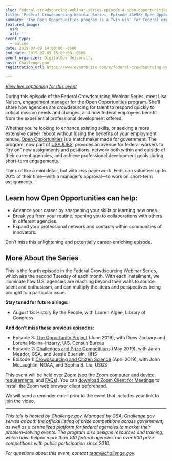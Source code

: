 ```yaml
---
slug: federal-crowdsourcing-webinar-series-episode-4-open-opportunities
title: 'Federal Crowdsourcing Webinar Series, Episode 4&#58; Open Opportunities'
summary: 'The Open Opportunities program is a “win-win” for federal employees looking to refresh their skills and U&#46;S&#46; agencies seeking talent, energy, and enthusiasm from across a diverse cross-section of the federal workforce&#46;'
featured_image:
  uid:
  alt: ''
event_type:
  - online
date: 2019-07-09 14:00:00 -0500
end_date: 2019-07-09 15:00:00 -0500
event_organizer: DigitalGov University
host: Challenge.gov
registration_url: https://www.eventbrite.com/e/federal-crowdsourcing-webinar-series-episode-4-open-opportunities-registration-59460312395

---
```


_[View live captioning for this event](https://www.captionedtext.com/client/event.aspx?EventID=3998903&CustomerID=321)_

During this episode of the Federal Crowdsourcing Webinar Series, meet Lisa Nelson, engagement manager for the Open Opportunities program. She’ll share how agencies are crowdsourcing for talent to respond quickly to critical mission needs and changes, and how federal employees benefit from the experiential professional development offered.

Whether you’re looking to enhance existing skills, or seeking a more extensive career reboot without losing the benefits of your employment tenure, [Open Opportunities](https://openopps.usajobs.gov/) is a matchmaker made for government. The program, now part of [USAJOBS](https://www.usajobs.gov/), provides an avenue for federal workers to “try on” new assignments and positions, network both within and outside of their current agencies, and achieve professional development goals during short-term engagements.

Think of like a mini detail, but with less paperwork. Feds can volunteer up to 20% of their time—with a manager’s approval—to work on short-term assignments.

## Learn how Open Opportunities can help:

- Advance your career by sharpening your skills or learning new ones.
- Break you from your routine, opening you to collaborations with others in different agencies.
- Expand your professional network and contacts within communities of innovators.

Don’t miss this enlightening and potentially career-enriching episode.

## More About the Series

This is the fourth episode in the Federal Crowdsourcing Webinar Series, which airs the second Tuesday of each month. With each installment, we illuminate how U.S. agencies are reaching beyond their walls to source talent and enthusiasm, and can multiply the ideas and perspectives being brought to a particular issue.

**Stay tuned for future airings:**

- August 13: History By the People, with Lauren Algee, Library of Congress 

**And don’t miss these previous episodes:**

- Episode 3: [The Opportunity Project](https://digital.gov/event/2019/06/11/federal-crowdsourcing-webinar-series-episode-3-opportunity-project/) (June 2019), with Drew Zachary and Lorena Molina-Irizarry, U.S. Census Bureau
- Episode 2: [Challenges and Prize Competitions](https://digital.gov/event/2019/05/14/federal-crowdsourcing-webinar-series-episode-2-challengegov/) (May 2019), with Jarah Meador, GSA, and Jessie Buerlein, HHS
- Episode 1: [Crowdsourcing and Citizen Science](https://digital.gov/event/2019/04/09/federal-crowdsourcing-mobilize-citizen-scientists/) (April 2019), with John McLaughlin, NOAA, and Sophia B. Liu, USGS

This event will be held over [Zoom](https://www.zoom.us/) (see the Zoom [computer and device requirements](https://support.zoom.us/hc/en-us/articles/201362023-System-Requirements-for-PC-Mac-and-Linux), and [FAQs](https://support.zoom.us/hc/en-us/sections/200277708-Frequently-Asked-Questions)). You can [download Zoom Client for Meetings](https://zoom.us/download#client_4meeting) to install the Zoom web browser client beforehand.

We will send a reminder email prior to the event that includes your link to join the video.



---

_This talk is hosted by Challenge.gov. Managed by GSA, Challenge.gov serves as both the official listing of prize competitions across government, as well as a centralized platform for federal agencies to market their problem-solving events. The program also designs resources and training, which have helped more than 100 federal agencies run over 900 prize competitions with public participation since 2010._

_For questions about this event, contact [team@challenge.gov](mailto:team@challenge.gov)._
